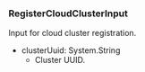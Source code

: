 ### RegisterCloudClusterInput
Input for cloud cluster registration.

- clusterUuid: System.String
  - Cluster UUID.
